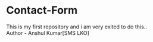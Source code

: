 # Contact-Form
This is my first repository and i am very exited to do this..
<br>
Author - Anshul Kumar[SMS LKO]
